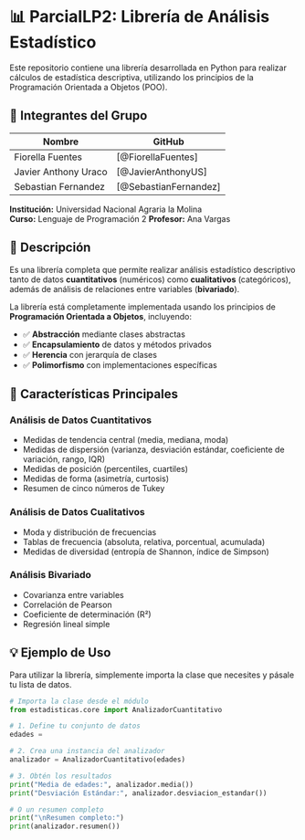 # 📊 ParcialLP2: Librería de Análisis Estadístico

Este repositorio contiene una librería desarrollada en Python para realizar cálculos de estadística descriptiva, utilizando los principios de la Programación Orientada a Objetos (POO).

## 👥 Integrantes del Grupo

| Nombre | GitHub |
|--------|--------|
| Fiorella Fuentes | [@FiorellaFuentes] |
| Javier Anthony Uraco | [@JavierAnthonyUS] |
| Sebastian Fernandez | [@SebastianFernandez] |

**Institución:** Universidad Nacional Agraria la Molina  
**Curso:** Lenguaje de Programación 2 
**Profesor:** Ana Vargas 

## 📖 Descripción

Es una librería completa que permite realizar análisis estadístico descriptivo tanto de datos **cuantitativos** (numéricos) como **cualitativos** (categóricos), además de análisis de relaciones entre variables (**bivariado**).

La librería está completamente implementada usando los principios de **Programación Orientada a Objetos**, incluyendo:
- ✅ **Abstracción** mediante clases abstractas
- ✅ **Encapsulamiento** de datos y métodos privados
- ✅ **Herencia** con jerarquía de clases
- ✅ **Polimorfismo** con implementaciones específicas

## 🎯 Características Principales

### Análisis de Datos Cuantitativos
- Medidas de tendencia central (media, mediana, moda)
- Medidas de dispersión (varianza, desviación estándar, coeficiente de variación, rango, IQR)
- Medidas de posición (percentiles, cuartiles)
- Medidas de forma (asimetría, curtosis)
- Resumen de cinco números de Tukey

### Análisis de Datos Cualitativos
- Moda y distribución de frecuencias
- Tablas de frecuencia (absoluta, relativa, porcentual, acumulada)
- Medidas de diversidad (entropía de Shannon, índice de Simpson)

### Análisis Bivariado
- Covarianza entre variables
- Correlación de Pearson
- Coeficiente de determinación (R²)
- Regresión lineal simple

## 💡 Ejemplo de Uso

Para utilizar la librería, simplemente importa la clase que necesites y pásale tu lista de datos.

```python
# Importa la clase desde el módulo
from estadisticas.core import AnalizadorCuantitativo

# 1. Define tu conjunto de datos
edades =

# 2. Crea una instancia del analizador
analizador = AnalizadorCuantitativo(edades)

# 3. Obtén los resultados
print("Media de edades:", analizador.media())
print("Desviación Estándar:", analizador.desviacion_estandar())

# O un resumen completo
print("\nResumen completo:")
print(analizador.resumen())